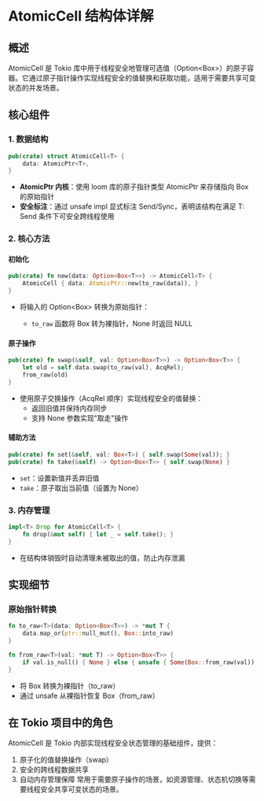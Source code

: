 # AtomicCell 结构体详解

## 概述
AtomicCell 是 Tokio 库中用于线程安全地管理可选值（Option<Box<T>>）的原子容器。它通过原子指针操作实现线程安全的值替换和获取功能，适用于需要共享可变状态的并发场景。

## 核心组件
### 1. 数据结构
```rust
pub(crate) struct AtomicCell<T> {
    data: AtomicPtr<T>,
}
```
- **AtomicPtr<T> 内核**：使用 loom 库的原子指针类型 AtomicPtr 来存储指向 Box<T> 的原始指针
- **安全标注**：通过 unsafe impl 显式标注 Send/Sync，表明该结构在满足 T: Send 条件下可安全跨线程使用

### 2. 核心方法
#### 初始化
```rust
pub(crate) fn new(data: Option<Box<T>>) -> AtomicCell<T> {
    AtomicCell { data: AtomicPtr::new(to_raw(data)), }
}
```
- 将输入的 Option<Box<T>> 转换为原始指针：
  - `to_raw` 函数将 Box 转为裸指针，None 时返回 NULL

#### 原子操作
```rust
pub(crate) fn swap(&self, val: Option<Box<T>>) -> Option<Box<T>> {
    let old = self.data.swap(to_raw(val), AcqRel);
    from_raw(old)
}
```
- 使用原子交换操作（AcqRel 顺序）实现线程安全的值替换：
  - 返回旧值并保持内存同步
  - 支持 None 参数实现"取走"操作

#### 辅助方法
```rust
pub(crate) fn set(&self, val: Box<T>) { self.swap(Some(val)); }
pub(crate) fn take(&self) -> Option<Box<T>> { self.swap(None) }
```
- `set`：设置新值并丢弃旧值
- `take`：原子取出当前值（设置为 None）

### 3. 内存管理
```rust
impl<T> Drop for AtomicCell<T> {
    fn drop(&mut self) { let _ = self.take(); }
}
```
- 在结构体销毁时自动清理未被取出的值，防止内存泄漏

## 实现细节
### 原始指针转换
```rust
fn to_raw<T>(data: Option<Box<T>>) -> *mut T {
    data.map_or(ptr::null_mut(), Box::into_raw)
}

fn from_raw<T>(val: *mut T) -> Option<Box<T>> {
    if val.is_null() { None } else { unsafe { Some(Box::from_raw(val)) } }
}
```
- 将 Box 转换为裸指针（to_raw）
- 通过 unsafe 从裸指针恢复 Box（from_raw）

## 在 Tokio 项目中的角色
AtomicCell 是 Tokio 内部实现线程安全状态管理的基础组件，提供：
1. 原子化的值替换操作（swap）
2. 安全的跨线程数据共享
3. 自动内存管理保障
常用于需要原子操作的场景，如资源管理、状态机切换等需要线程安全共享可变状态的场景。
